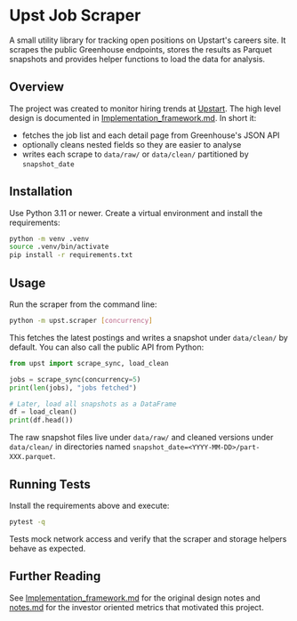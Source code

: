 # Upst Job Scraper

A small utility library for tracking open positions on Upstart's careers site. It scrapes the public Greenhouse endpoints, stores the results as Parquet snapshots and provides helper functions to load the data for analysis.

## Overview

The project was created to monitor hiring trends at [Upstart](https://careers.upstart.com/jobs/search). The high level design is documented in [Implementation_framework.md](Implementation_framework.md). In short it:

- fetches the job list and each detail page from Greenhouse's JSON API
- optionally cleans nested fields so they are easier to analyse
- writes each scrape to `data/raw/` or `data/clean/` partitioned by `snapshot_date`

## Installation

Use Python 3.11 or newer. Create a virtual environment and install the requirements:

```bash
python -m venv .venv
source .venv/bin/activate
pip install -r requirements.txt
```

## Usage

Run the scraper from the command line:

```bash
python -m upst.scraper [concurrency]
```

This fetches the latest postings and writes a snapshot under `data/clean/` by default. You can also call the public API from Python:

```python
from upst import scrape_sync, load_clean

jobs = scrape_sync(concurrency=5)
print(len(jobs), "jobs fetched")

# Later, load all snapshots as a DataFrame
df = load_clean()
print(df.head())
```

The raw snapshot files live under `data/raw/` and cleaned versions under `data/clean/` in directories named `snapshot_date=<YYYY-MM-DD>/part-XXX.parquet`.

## Running Tests

Install the requirements above and execute:

```bash
pytest -q
```

Tests mock network access and verify that the scraper and storage helpers behave as expected.

## Further Reading

See [Implementation_framework.md](Implementation_framework.md) for the original design notes and [notes.md](notes.md) for the investor oriented metrics that motivated this project.
